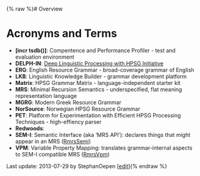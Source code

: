 {% raw %}# Overview

# Acronyms and Terms

- **\[incr tsdb()\]**: Compentence and Performance Profiler - test and
evaluation environment
- **DELPH-IN**: [Deep Linguistic Processing with HPSG
Initiative](http://www.delph-in.net)
- **ERG**: English Resource Grammar - broad-coverage grammar of
English
- **LKB**: Linguistic Knowledge Builder - grammar development platform
- **Matrix**: HPSG Grammar Matrix - language-independent starter kit
- **MRS**: Minimal Recursion Semantics - underspecified, flat meaning
representation language
- **MGRG**: Modern Greek Resource Grammar
- **NorSource**: Norwegian HPSG Resource Grammar
- **PET**: Platform for Experimentation with Efficient HPSG Processing
Techniques - high-effiency parser
- **Redwoods**:
- **SEM-I**: Semantic Interface (aka ‘MRS API’): declares things that
might appear in an MRS ([RmrsSemi](https://blog.inductorsoftware.com/docsproto/tools/RmrsSemi))
- **VPM**: Variable Property Mapping: translates grammar-internal
aspects to SEM-I compatible MRS ([RmrsVpm](https://blog.inductorsoftware.com/docsproto/tools/RmrsVpm))

Last update: 2013-07-29 by StephanOepen [[edit](https://github.com/delph-in/docs/wiki/DelphinGlossary/_edit)]{% endraw %}